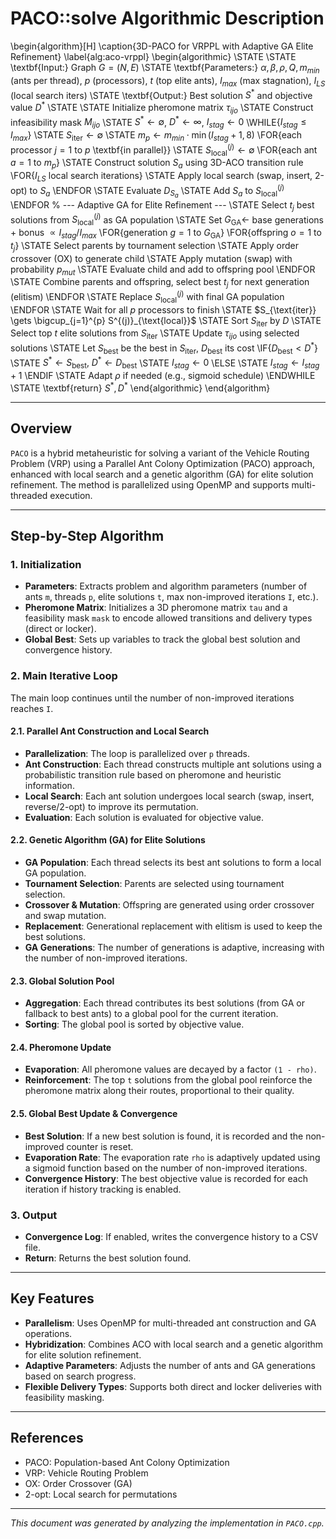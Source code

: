 # PACO::solve Algorithmic Description

\begin{algorithm}[H]
\caption{3D-PACO for VRPPL with Adaptive GA Elite Refinement}
\label{alg:aco-vrppl}
\begin{algorithmic}
\STATE
\STATE \textbf{Input:} Graph $G=(N,E)$
\STATE \textbf{Parameters:} $\alpha,\beta, \rho, Q, m_{min}$ (ants per thread), $p$ (processors), $t$ (top elite ants), $I_{max}$ (max stagnation), $I_{LS}$ (local search iters)
\STATE \textbf{Output:} Best solution $S^*$ and objective value $D^*$
\STATE
\STATE Initialize pheromone matrix $\tau_{ijo}$
\STATE Construct infeasibility mask $M_{ijo}$
\STATE $S^* \gets \emptyset$, $D^* \gets \infty$, $I_{stag} \gets 0$
\WHILE{$I_{stag} \le I_{max}$}
    \STATE $S_{\text{iter}} \gets \emptyset$
    \STATE $m_p \gets m_{min} \cdot \min(I_{stag}+1, 8)$
    \FOR{each processor $j = 1$ to $p$ \textbf{in parallel}}
        \STATE $S^{(j)}_{\text{local}} \gets \emptyset$
        \FOR{each ant $a = 1$ to $m_p$}
            \STATE Construct solution $S_a$ using 3D-ACO transition rule
            \FOR{$I_{LS}$ local search iterations}
                \STATE Apply local search (swap, insert, 2-opt) to $S_a$
            \ENDFOR
            \STATE Evaluate $D_{S_a}$
            \STATE Add $S_a$ to $S^{(j)}_{\text{local}}$
        \ENDFOR
        % --- Adaptive GA for Elite Refinement ---
        \STATE Select $t_j$ best solutions from $S^{(j)}_{\text{local}}$ as GA population
        \STATE Set $G_{\text{GA}} \gets$ base generations $+$ bonus $\propto I_{stag}/I_{max}$
        \FOR{generation $g = 1$ to $G_{\text{GA}}$}
            \FOR{offspring $o = 1$ to $t_j$}
                \STATE Select parents by tournament selection
                \STATE Apply order crossover (OX) to generate child
                \STATE Apply mutation (swap) with probability $p_{mut}$
                \STATE Evaluate child and add to offspring pool
            \ENDFOR
            \STATE Combine parents and offspring, select best $t_j$ for next generation (elitism)
        \ENDFOR
        \STATE Replace $S^{(j)}_{\text{local}}$ with final GA population
    \ENDFOR
    \STATE Wait for all $p$ processors to finish
    \STATE $S_{\text{iter}} \gets \bigcup_{j=1}^{p} S^{(j)}_{\text{local}}$
    \STATE Sort $S_{\text{iter}}$ by $D$
    \STATE Select top $t$ elite solutions from $S_{\text{iter}}$
    \STATE Update $\tau_{ijo}$ using selected solutions
    \STATE Let $S_{\text{best}}$ be the best in $S_{\text{iter}}$, $D_{\text{best}}$ its cost
    \IF{$D_{\text{best}} < D^*$}
        \STATE $S^* \gets S_{\text{best}},\; D^* \gets D_{\text{best}}$
        \STATE $I_{stag} \gets 0$
    \ELSE
        \STATE $I_{stag} \gets I_{stag} + 1$
    \ENDIF
    \STATE Adapt $\rho$ if needed (e.g., sigmoid schedule)
\ENDWHILE
\STATE \textbf{return} $S^*, D^*$
\end{algorithmic}
\end{algorithm}

---

## Overview
`PACO` is a hybrid metaheuristic for solving a variant of the Vehicle Routing Problem (VRP) using a Parallel Ant Colony Optimization (PACO) approach, enhanced with local search and a genetic algorithm (GA) for elite solution refinement. The method is parallelized using OpenMP and supports multi-threaded execution.

---

## Step-by-Step Algorithm

### 1. Initialization
- **Parameters**: Extracts problem and algorithm parameters (number of ants `m`, threads `p`, elite solutions `t`, max non-improved iterations `I`, etc.).
- **Pheromone Matrix**: Initializes a 3D pheromone matrix `tau` and a feasibility mask `mask` to encode allowed transitions and delivery types (direct or locker).
- **Global Best**: Sets up variables to track the global best solution and convergence history.

### 2. Main Iterative Loop
The main loop continues until the number of non-improved iterations reaches `I`.

#### 2.1. Parallel Ant Construction and Local Search
- **Parallelization**: The loop is parallelized over `p` threads.
- **Ant Construction**: Each thread constructs multiple ant solutions using a probabilistic transition rule based on pheromone and heuristic information.
- **Local Search**: Each ant solution undergoes local search (swap, insert, reverse/2-opt) to improve its permutation.
- **Evaluation**: Each solution is evaluated for objective value.

#### 2.2. Genetic Algorithm (GA) for Elite Solutions
- **GA Population**: Each thread selects its best ant solutions to form a local GA population.
- **Tournament Selection**: Parents are selected using tournament selection.
- **Crossover & Mutation**: Offspring are generated using order crossover and swap mutation.
- **Replacement**: Generational replacement with elitism is used to keep the best solutions.
- **GA Generations**: The number of generations is adaptive, increasing with the number of non-improved iterations.

#### 2.3. Global Solution Pool
- **Aggregation**: Each thread contributes its best solutions (from GA or fallback to best ants) to a global pool for the current iteration.
- **Sorting**: The global pool is sorted by objective value.

#### 2.4. Pheromone Update
- **Evaporation**: All pheromone values are decayed by a factor `(1 - rho)`.
- **Reinforcement**: The top `t` solutions from the global pool reinforce the pheromone matrix along their routes, proportional to their quality.

#### 2.5. Global Best Update & Convergence
- **Best Solution**: If a new best solution is found, it is recorded and the non-improved counter is reset.
- **Evaporation Rate**: The evaporation rate `rho` is adaptively updated using a sigmoid function based on the number of non-improved iterations.
- **Convergence History**: The best objective value is recorded for each iteration if history tracking is enabled.

### 3. Output
- **Convergence Log**: If enabled, writes the convergence history to a CSV file.
- **Return**: Returns the best solution found.

---

## Key Features
- **Parallelism**: Uses OpenMP for multi-threaded ant construction and GA operations.
- **Hybridization**: Combines ACO with local search and a genetic algorithm for elite solution refinement.
- **Adaptive Parameters**: Adjusts the number of ants and GA generations based on search progress.
- **Flexible Delivery Types**: Supports both direct and locker deliveries with feasibility masking.

---

## References
- PACO: Population-based Ant Colony Optimization
- VRP: Vehicle Routing Problem
- OX: Order Crossover (GA)
- 2-opt: Local search for permutations

---

*This document was generated by analyzing the implementation in `PACO.cpp`.*

